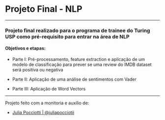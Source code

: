 # Projeto Final - NLP

----
### Projeto final realizado para o programa de trainee do Turing USP como pré-requisito para entrar na área de NLP

#### **Objetivos e etapas:**

* Parte I: Pré-processamento, feature extraction e aplicação de um modelo de classificação para prever se uma review do IMDB dataset será positiva ou negativa

* Parte II: Aplicação de uma análise de sentimentos com Vader

* Parte III: Aplicação de Word Vectors

----
Projeto feito com a monitoria e auxílio de: 
- [Julia Pocciotti | @juliapocciotii](https://github.com/juliapocciotti)
